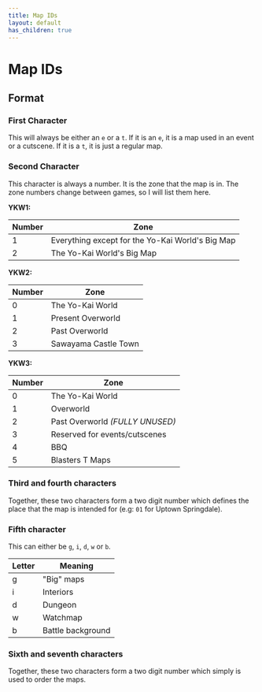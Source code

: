```yaml
---
title: Map IDs
layout: default
has_children: true
---
```


# Map IDs

## Format

### First Character

This will always be either an `e` or a `t`. If it is an `e`, it is a map used in an event or a cutscene. If it is a `t`, it is just a regular map.

### Second Character

This character is always a number. It is the zone that the map is in. The zone numbers change between games, so I will list them here.

**YKW1:**

|Number|Zone|
|------|----|
|1     |Everything except for the Yo-Kai World's Big Map|
|2     |The Yo-Kai World's Big Map|

**YKW2:**

|Number|Zone|
|------|----|
|0     |The Yo-Kai World|
|1     |Present Overworld|
|2     |Past Overworld|
|3     |Sawayama Castle Town|

**YKW3:**

|Number|Zone|
|------|----|
|0     |The Yo-Kai World|
|1     |Overworld|
|2     |Past Overworld *(FULLY UNUSED)*|
|3     |Reserved for events/cutscenes|
|4     |BBQ|
|5     |Blasters T Maps|

### Third and fourth characters

Together, these two characters form a two digit number which defines the place that the map is intended for (e.g: `01` for Uptown Springdale).

### Fifth character

This can either be `g`, `i`, `d`, `w` or `b`.

|Letter|Meaning|
|------|----|
|g     |"Big" maps|
|i     |Interiors|
|d     |Dungeon|
|w     |Watchmap|
|b     |Battle background|

### Sixth and seventh characters

Together, these two characters form a two digit number which simply is used to order the maps.
